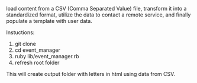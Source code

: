 load content from a CSV (Comma Separated Value) file, transform it into a standardized format, utilize the data to contact a remote service, and finally populate a template with user data.

Instuctions:

1) git clone 
2) cd event_manager
2) ruby lib/event_manager.rb
3) refresh root folder

This will create output folder with letters in html using data from CSV. 

